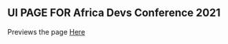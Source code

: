 ## UI PAGE FOR Africa Devs Conference 2021 

Previews the page [Here](https://adc-africa.netlify.app/)
